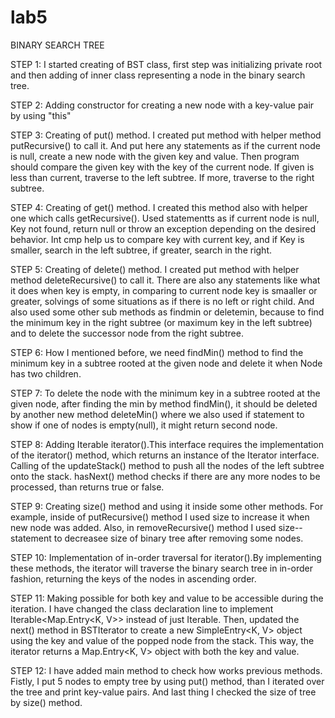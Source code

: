# lab5
BINARY SEARCH TREE

STEP 1: I started creating of BST class, first step was initializing private root and then adding of inner class representing a node in the binary search tree.

STEP 2: Adding constructor for creating a new node with a key-value pair by using "this"

STEP 3: Creating of put() method. I created put method with helper method putRecursive() to call it. And put here any statements as if the current node is null, create a new node with the given key and value. Then program should compare the given key with the key of the current node. If given is less than current, traverse to the left subtree. If more, traverse to the right subtree.

STEP 4: Creating of get() method. I created this method also with helper one which calls getRecursive(). Used statementts as if current node is null, Key not found, return null or throw an exception depending on the desired behavior. Int cmp help us to compare key with current key, and if Key is smaller, search in the left subtree, if greater, search in the right.

STEP 5: Creating of delete() method. I created put method with helper method deleteRecursive() to call it. There are also any statements like what it does when key is empty, in comparing to current node key is smaaller or greater, solvings of some situations as if there is no left or right child. And also used some other sub methods as findmin or deletemin, because to find the minimum key in the right subtree (or maximum key in the left subtree) and to delete the successor node from the right subtree.

STEP 6: How I mentioned before, we need findMin() method to find the minimum key in a subtree rooted at the given node and delete it when Node has two children.

STEP 7: To delete the node with the minimum key in a subtree rooted at the given node, after finding the min by method findMin(), it should be deleted by another new method deleteMin() where we also used if statement to show if one of nodes is empty(null), it might return second node.

STEP 8: Adding Iterable<K> iterator().This interface requires the implementation of the iterator() method, which returns an instance of the Iterator<K> interface. Calling of the updateStack() method to push all the nodes of the left subtree onto the stack. hasNext() method checks if there are any more nodes to be processed, than returns true or false.
  
STEP 9: Creating size() method and using it inside some other methods. For example, inside of putRecursive() method I used size to increase it when new node was added. Also, in removeRecursive() method I used size-- statement to decreasee size of binary tree after removing some nodes.

STEP 10: Implementation of in-order traversal for iterator().By implementing these methods, the iterator will traverse the binary search tree in in-order fashion, returning the keys of the nodes in ascending order.
  
STEP 11: Making possible for both key and value to be accessible during the iteration. I have changed the class declaration line to implement Iterable<Map.Entry<K, V>> instead of just Iterable<K>. Then, updated the next() method in BSTIterator to create a new SimpleEntry<K, V> object using the key and value of the popped node from the stack. This way, the iterator returns a Map.Entry<K, V> object with both the key and value.

  STEP 12: I have added main method to check how works previous methods. Fistly, I put 5 nodes to empty tree by using put() method, than I iterated over the tree and print key-value pairs. And last thing I checked the size of tree by size() method.
